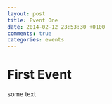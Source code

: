 ```yaml
---
layout: post
title: Event One
date: 2014-02-12 23:53:30 +0100
comments: true
categories: events
---
```

# First Event

some text